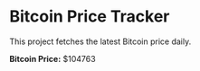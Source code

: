 # Bitcoin Price Tracker

This project fetches the latest Bitcoin price daily.

**Bitcoin Price:** $104763
